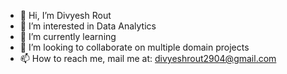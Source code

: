 - 👋 Hi, I’m Divyesh Rout
- 👀 I’m interested in Data Analytics
- 🌱 I’m currently learning 
- 💞️ I’m looking to collaborate on multiple domain projects
- 📫 How to reach me, mail me at: divyeshrout2904@gmail.com


